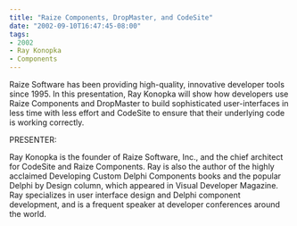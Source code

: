 ```yaml
---
title: "Raize Components, DropMaster, and CodeSite"
date: "2002-09-10T16:47:45-08:00"
tags:
- 2002
- Ray Konopka
- Components
---
```


Raize Software has been providing high-quality, innovative developer tools since 1995. In this presentation, Ray Konopka will show how developers use Raize Components and DropMaster to build sophisticated user-interfaces in less time with less effort and CodeSite to ensure that their underlying code is working correctly.

PRESENTER:

Ray Konopka is the founder of Raize Software, Inc., and the chief architect for CodeSite and Raize Components. Ray is also the author of the highly acclaimed Developing Custom Delphi Components books and the popular Delphi by Design column, which appeared in Visual Developer Magazine. Ray specializes in user interface design and Delphi component development, and is a frequent speaker at developer conferences around the world.
